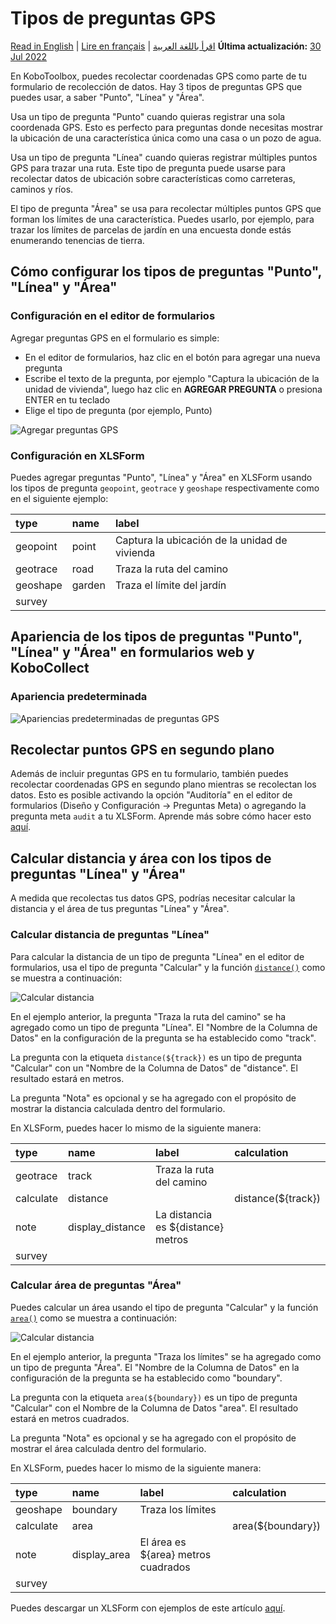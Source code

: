 # Tipos de preguntas GPS
<a href="../gps_questions.html">Read in English</a> | <a href="../fr/gps_questions.html">Lire en français</a> | <a href="../ar/gps_questions.html">اقرأ باللغة العربية</a>
**Última actualización:** <a href="https://github.com/kobotoolbox/docs/blob/27e85949b3f42b42dcb60701fbfc80aadddbb616/source/gps_questions.md" class="reference">30 Jul 2022</a>

En KoboToolbox, puedes recolectar coordenadas GPS como parte de tu formulario de recolección de datos. Hay 3 tipos de preguntas GPS que puedes usar, a saber "Punto", "Línea" y "Área".

Usa un tipo de pregunta "Punto" cuando quieras registrar una sola coordenada GPS. Esto es perfecto para preguntas donde necesitas mostrar la ubicación de una característica única como una casa o un pozo de agua.

Usa un tipo de pregunta "Línea" cuando quieras registrar múltiples puntos GPS para trazar una ruta. Este tipo de pregunta puede usarse para recolectar datos de ubicación sobre características como carreteras, caminos y ríos.

El tipo de pregunta "Área" se usa para recolectar múltiples puntos GPS que forman los límites de una característica. Puedes usarlo, por ejemplo, para trazar los límites de parcelas de jardín en una encuesta donde estás enumerando tenencias de tierra.

## Cómo configurar los tipos de preguntas "Punto", "Línea" y "Área"

### Configuración en el editor de formularios

Agregar preguntas GPS en el formulario es simple:

- En el editor de formularios, haz clic en el botón <i class="k-icon k-icon-plus"></i> para agregar una nueva pregunta
- Escribe el texto de la pregunta, por ejemplo "Captura la ubicación de la unidad de vivienda", luego haz clic en **AGREGAR PREGUNTA** o presiona ENTER en tu teclado
- Elige el tipo de pregunta (por ejemplo, Punto)

![Agregar preguntas GPS](images/gps_questions/adding_gps_questions.gif)

### Configuración en XLSForm

Puedes agregar preguntas "Punto", "Línea" y "Área" en XLSForm usando los tipos de pregunta `geopoint`, `geotrace` y `geoshape` respectivamente como en el siguiente ejemplo:

| type     | name   | label                                       |
| :------- | :----- | :------------------------------------------ |
| geopoint | point  | Captura la ubicación de la unidad de vivienda |
| geotrace | road   | Traza la ruta del camino                    |
| geoshape | garden | Traza el límite del jardín                  |
| survey   |

## Apariencia de los tipos de preguntas "Punto", "Línea" y "Área" en formularios web y KoboCollect

### Apariencia predeterminada

![Apariencias predeterminadas de preguntas GPS](images/gps_questions/gps_default_appearances.png)

## Recolectar puntos GPS en segundo plano

Además de incluir preguntas GPS en tu formulario, también puedes recolectar coordenadas GPS en segundo plano mientras se recolectan los datos. Esto es posible activando la opción "Auditoría" en el editor de formularios (Diseño y Configuración -> Preguntas Meta) o agregando la pregunta meta `audit` a tu XLSForm. Aprende más sobre cómo hacer esto [aquí](audit_logging.md).

## Calcular distancia y área con los tipos de preguntas "Línea" y "Área"

A medida que recolectas tus datos GPS, podrías necesitar calcular la distancia y el área de tus preguntas "Línea" y "Área".

### Calcular distancia de preguntas "Línea"

Para calcular la distancia de un tipo de pregunta "Línea" en el editor de formularios, usa el tipo de pregunta "Calcular" y la función [`distance()`](https://docs.getodk.org/form-operators-functions/#distance) como se muestra a continuación:

![Calcular distancia](images/gps_questions/calculate_distance.png)

En el ejemplo anterior, la pregunta "Traza la ruta del camino" se ha agregado como un tipo de pregunta "Línea". El "Nombre de la Columna de Datos" en la configuración de la pregunta se ha establecido como "track".

La pregunta con la etiqueta `distance(${track})` es un tipo de pregunta "Calcular" con un "Nombre de la Columna de Datos" de "distance". El resultado estará en metros.

La pregunta "Nota" es opcional y se ha agregado con el propósito de mostrar la distancia calculada dentro del formulario.

En XLSForm, puedes hacer lo mismo de la siguiente manera:

| type      | name             | label                                 | calculation        |
| :-------- | :--------------- | :------------------------------------ | :----------------- |
| geotrace  | track            | Traza la ruta del camino              |                    |
| calculate | distance         |                                       | distance(${track}) |
| note      | display_distance | La distancia es ${distance} metros    |                    |
| survey    |

### Calcular área de preguntas "Área"

Puedes calcular un área usando el tipo de pregunta "Calcular" y la función [`area()`](https://docs.getodk.org/form-operators-functions/#area) como se muestra a continuación:

![Calcular distancia](images/gps_questions/calculate_area.png)

En el ejemplo anterior, la pregunta "Traza los límites" se ha agregado como un tipo de pregunta "Área". El "Nombre de la Columna de Datos" en la configuración de la pregunta se ha establecido como "boundary".

La pregunta con la etiqueta `area(${boundary})` es un tipo de pregunta "Calcular" con el Nombre de la Columna de Datos "area". El resultado estará en metros cuadrados.

La pregunta "Nota" es opcional y se ha agregado con el propósito de mostrar el área calculada dentro del formulario.

En XLSForm, puedes hacer lo mismo de la siguiente manera:

| type      | name         | label                                  | calculation       |
| :-------- | :----------- | :------------------------------------- | :---------------- |
| geoshape  | boundary     | Traza los límites                      |
| calculate | area         |                                        | area(${boundary}) |
| note      | display_area | El área es ${area} metros cuadrados    |                   |
| survey    |

<p class="note">
  Puedes descargar un XLSForm con ejemplos de este artículo
  <a
    download
    class="reference"
    href="./_static/files/gps_questions/gps_questions.xlsx"
    >aquí</a
  >.
</p>
